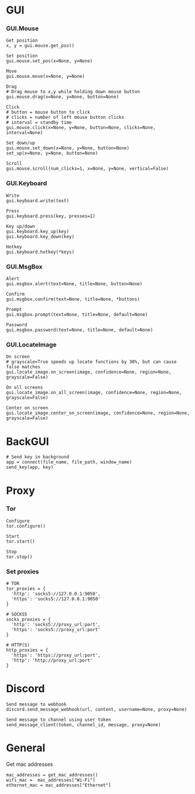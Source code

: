 # GUI
  ### GUI.Mouse
    Get position
    x, y = gui.mouse.get_pos()

    Set position
    gui.mouse.set_pos(x=None, y=None)
    
    Move
    gui.mouse.move(x=None, y=None)

    Drag
    # Drag mouse to x,y while holding down mouse button
    gui.mouse.drag(x=None, y=None, button=None)

    Click
    # button = mouse button to click
    # clicks = number of left mouse button clicks
    # interval = standby time
    gui.mouse.click(x=None, y=None, button=None, clicks=None, interval=None)

    Set down/up
    gui.mouse.set_down(x=None, y=None, button=None)
    set_up(x=None, y=None, button=None)

    Scroll
    gui.mouse.scroll(num_clicks=1, x=None, y=None, vertical=False)

  ### GUI.Keyboard
    Write
    gui.keyboard.write(text)
    
    Press
    gui.keyboard.press(key, presses=1)

    Key up/down
    gui.keyboard.key_up(key)
    gui.keyboard.key_down(key)

    Hotkey
    gui.keyboard.hotkey(*keys)

  ### GUI.MsgBox
    Alert
    gui.msgbox.alert(text=None, title=None, button=None)

    Confirm
    gui.msgbox.confirm(text=None, title=None, *buttons)

    Prompt
    gui.msgbox.prompt(text=None, title=None, default=None)

    Password
    gui.msgbox.password(text=None, title=None, default=None)

  ### GUI.LocateImage
    On screen
    # grayscale=True speeds up locate functions by 30%, but can cause false matches
    gui.locate_image.on_screen(image, confidence=None, region=None, grayscale=False)

    On all screens
    gui.locate_image.on_all_screen(image, confidence=None, region=None, grayscale=False)

    Center on screen
    gui.locate_image.center_on_screen(image, confidence=None, region=None, grayscale=False)


# BackGUI
    # Send key in background
    app = connect(file_name, file_path, window_name)
    send_key(app, key)


# Proxy
  ### Tor
    Configure
    tor.configure()

    Start
    tor.start()

    Stop
    tor.stop()

  ### Set proxies
    # TOR
    tor_proxies = {
      'http': 'socks5://127.0.0.1:9050',
      'https': 'socks5://127.0.0.1:9050'
    }
    
    # SOCKS5
    socks_proxies = {
      'http': 'socks5://proxy_url:port',
      'https': 'socks5://proxy_url:port'
    }

    # HTTP(S)
    http_proxies = {
      'https': 'https://proxy_url:port',
      'http': 'http://proxy_url:port'
    }

    
# Discord
    Send message to webhook
    discord.send_message_webhook(url, content, username=None, proxy=None)

    Send message to channel using user token
    send_message_client(token, channel_id, message, proxy=None)


# General
  Get mac addresses
  
    mac_addresses = get_mac_addresses()
    wifi_mac =  mac_addresses["Wi-Fi"]
    ethernet_mac = mac_addresses["Ethernet"]
